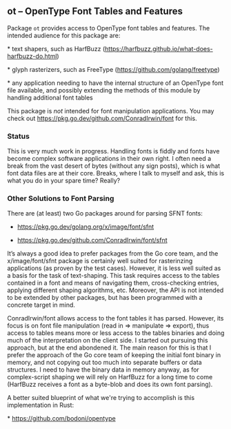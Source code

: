 
ot – OpenType Font Tables and Features
---------------------------------------

Package `ot` provides access to OpenType font tables and features.
The intended audience for this package are:

*︎ text shapers, such as HarfBuzz (https://harfbuzz.github.io/what-does-harfbuzz-do.html)

*︎ glyph rasterizers, such as FreeType (https://github.com/golang/freetype)

*︎ any application needing to have the internal structure of an OpenType font file
available, and possibly extending the methods of this module by handling additional font tables

This package is *not* intended for font manipulation applications. You may check out
https://pkg.go.dev/github.com/ConradIrwin/font
for this.

### Status

This is very much work in progress.
Handling fonts is fiddly and fonts have become complex software
applications in their own right. I often need a break from the vast desert of
bytes (without any sign posts), which is what font data files are at their core. Breaks,
where I talk to myself and ask, this is what you do in your spare time? Really?

### Other Solutions to Font Parsing

There are (at least) two Go packages around for parsing SFNT fonts:

* https://pkg.go.dev/golang.org/x/image/font/sfnt

* https://pkg.go.dev/github.com/ConradIrwin/font/sfnt

It’s always a good idea to prefer packages from the Go core team, and the
x/image/font/sfnt package is certainly well suited for rasterinzing applications
(as proven by the test cases). However, it is less well suited as a basis for
the task of text-shaping. This task requires access to the tables contained in
a font and means of navigating them, cross-checking entries, applying different
shaping algorithms, etc. Moreover, the API is not intended to be extended by
other packages, but has been programmed with a concrete target in mind.

ConradIrwin/font allows access to the font tables it has parsed. However, its
focus is on font file manipulation (read in ⇒ manipulate ⇒ export), thus
access to tables means more or less access to the tables binaries and
doing much of the interpretation on the client side. I started out pursuing this
approach, but at the end abondened it. The main reason for this is that I
prefer the approach of the Go core team of keeping the initial font binary
in memory, and not copying out too much into separate buffers or data structures.
I need to have the binary data in memory anyway, as for complex-script shaping
we will rely on HarfBuzz for a long time to come (HarfBuzz receives a font
as a byte-blob and does its own font parsing).

A better suited blueprint of what we're trying to accomplish is this implementation
in Rust:

*︎ https://github.com/bodoni/opentype
